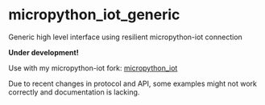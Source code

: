 # micropython_iot_generic
Generic high level interface using resilient micropython-iot connection

**Under development!**

Use with my micropython-iot fork:
[micropython_iot](https://github.com/kevinkk525/micropython-iot)

Due to recent changes in protocol and API, some examples might not work correctly and documentation is lacking.
